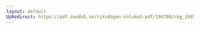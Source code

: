 ```yaml
---
layout: default
UpRedirect: https://pdf.swedeb.se/riksdagen-volumeG-pdf/199798/reg_199798/reg_199798_0271.pdf
---
```

